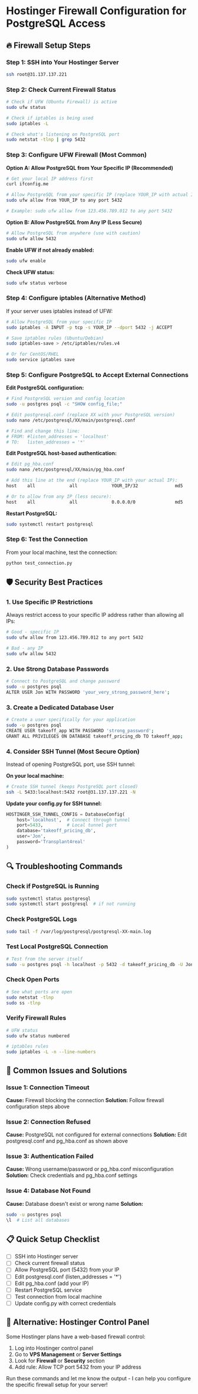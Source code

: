 # Hostinger Firewall Configuration for PostgreSQL Access

## 🔥 Firewall Setup Steps

### Step 1: SSH into Your Hostinger Server
```bash
ssh root@31.137.137.221
```

### Step 2: Check Current Firewall Status
```bash
# Check if UFW (Ubuntu Firewall) is active
sudo ufw status

# Check if iptables is being used
sudo iptables -L

# Check what's listening on PostgreSQL port
sudo netstat -tlnp | grep 5432
```

### Step 3: Configure UFW Firewall (Most Common)

**Option A: Allow PostgreSQL from Your Specific IP (Recommended)**
```bash
# Get your local IP address first
curl ifconfig.me

# Allow PostgreSQL from your specific IP (replace YOUR_IP with actual IP)
sudo ufw allow from YOUR_IP to any port 5432

# Example: sudo ufw allow from 123.456.789.012 to any port 5432
```

**Option B: Allow PostgreSQL from Any IP (Less Secure)**
```bash
# Allow PostgreSQL from anywhere (use with caution)
sudo ufw allow 5432
```

**Enable UFW if not already enabled:**
```bash
sudo ufw enable
```

**Check UFW status:**
```bash
sudo ufw status verbose
```

### Step 4: Configure iptables (Alternative Method)

If your server uses iptables instead of UFW:

```bash
# Allow PostgreSQL from your specific IP
sudo iptables -A INPUT -p tcp -s YOUR_IP --dport 5432 -j ACCEPT

# Save iptables rules (Ubuntu/Debian)
sudo iptables-save > /etc/iptables/rules.v4

# Or for CentOS/RHEL
sudo service iptables save
```

### Step 5: Configure PostgreSQL to Accept External Connections

**Edit PostgreSQL configuration:**
```bash
# Find PostgreSQL version and config location
sudo -u postgres psql -c "SHOW config_file;"

# Edit postgresql.conf (replace XX with your PostgreSQL version)
sudo nano /etc/postgresql/XX/main/postgresql.conf

# Find and change this line:
# FROM: #listen_addresses = 'localhost'
# TO:   listen_addresses = '*'
```

**Edit PostgreSQL host-based authentication:**
```bash
# Edit pg_hba.conf
sudo nano /etc/postgresql/XX/main/pg_hba.conf

# Add this line at the end (replace YOUR_IP with your actual IP):
host    all             all             YOUR_IP/32              md5

# Or to allow from any IP (less secure):
host    all             all             0.0.0.0/0               md5
```

**Restart PostgreSQL:**
```bash
sudo systemctl restart postgresql
```

### Step 6: Test the Connection

From your local machine, test the connection:
```bash
python test_connection.py
```

## 🛡️ Security Best Practices

### 1. Use Specific IP Restrictions
Always restrict access to your specific IP address rather than allowing all IPs:
```bash
# Good - specific IP
sudo ufw allow from 123.456.789.012 to any port 5432

# Bad - any IP
sudo ufw allow 5432
```

### 2. Use Strong Database Passwords
```bash
# Connect to PostgreSQL and change password
sudo -u postgres psql
ALTER USER Jon WITH PASSWORD 'your_very_strong_password_here';
```

### 3. Create a Dedicated Database User
```bash
# Create a user specifically for your application
sudo -u postgres psql
CREATE USER takeoff_app WITH PASSWORD 'strong_password';
GRANT ALL PRIVILEGES ON DATABASE takeoff_pricing_db TO takeoff_app;
```

### 4. Consider SSH Tunnel (Most Secure Option)
Instead of opening PostgreSQL port, use SSH tunnel:

**On your local machine:**
```bash
# Create SSH tunnel (keeps PostgreSQL port closed)
ssh -L 5433:localhost:5432 root@31.137.137.221 -N
```

**Update your config.py for SSH tunnel:**
```python
HOSTINGER_SSH_TUNNEL_CONFIG = DatabaseConfig(
    host='localhost',  # Connect through tunnel
    port=5433,         # Local tunnel port
    database='takeoff_pricing_db',
    user='Jon',
    password='Transplant4real'
)
```

## 🔍 Troubleshooting Commands

### Check if PostgreSQL is Running
```bash
sudo systemctl status postgresql
sudo systemctl start postgresql  # if not running
```

### Check PostgreSQL Logs
```bash
sudo tail -f /var/log/postgresql/postgresql-XX-main.log
```

### Test Local PostgreSQL Connection
```bash
# Test from the server itself
sudo -u postgres psql -h localhost -p 5432 -d takeoff_pricing_db -U Jon
```

### Check Open Ports
```bash
# See what ports are open
sudo netstat -tlnp
sudo ss -tlnp
```

### Verify Firewall Rules
```bash
# UFW status
sudo ufw status numbered

# iptables rules
sudo iptables -L -n --line-numbers
```

## 🚨 Common Issues and Solutions

### Issue 1: Connection Timeout
**Cause:** Firewall blocking the connection
**Solution:** Follow firewall configuration steps above

### Issue 2: Connection Refused
**Cause:** PostgreSQL not configured for external connections
**Solution:** Edit postgresql.conf and pg_hba.conf as shown above

### Issue 3: Authentication Failed
**Cause:** Wrong username/password or pg_hba.conf misconfiguration
**Solution:** Check credentials and pg_hba.conf settings

### Issue 4: Database Not Found
**Cause:** Database doesn't exist or wrong name
**Solution:** 
```bash
sudo -u postgres psql
\l  # List all databases
```

## 📋 Quick Setup Checklist

- [ ] SSH into Hostinger server
- [ ] Check current firewall status
- [ ] Allow PostgreSQL port (5432) from your IP
- [ ] Edit postgresql.conf (listen_addresses = '*')
- [ ] Edit pg_hba.conf (add your IP)
- [ ] Restart PostgreSQL service
- [ ] Test connection from local machine
- [ ] Update config.py with correct credentials

## 🔄 Alternative: Hostinger Control Panel

Some Hostinger plans have a web-based firewall control:
1. Log into Hostinger control panel
2. Go to **VPS Management** or **Server Settings**
3. Look for **Firewall** or **Security** section
4. Add rule: Allow TCP port 5432 from your IP address

Run these commands and let me know the output - I can help you configure the specific firewall setup for your server!